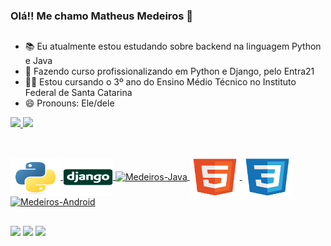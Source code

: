 ### Olá!! Me chamo Matheus Medeiros 👋

  ##

- 📚 Eu atualmente estou estudando sobre backend na linguagem Python e Java
- 🌱 Fazendo curso profissionalizando em Python e Django, pelo Entra21
- 👨‍🎓 Estou cursando o 3º ano do Ensino Médio Técnico no Instituto Federal de Santa Catarina 
- 😄 Pronouns: Ele/dele
<div>
  <a href="https://github.com/MMedeiros03">
  <img height="180em" src="https://github-readme-stats.vercel.app/api?username=MMedeiros03&show_icons=true&theme=dark&include_all_commits=true&count_private=true"/>
  <img height="180em" src="https://github-readme-stats.vercel.app/api/top-langs/?username=MMedeiros03&layout=compact&langs_count=7&theme=dark"/>
</div>

  ##
  
<div style="display: inline_block"><br>
  <img align="center" alt="Medeiros-Python" height="60" width="80" src="https://raw.githubusercontent.com/devicons/devicon/master/icons/python/python-original.svg">
  <img align="center" alt="Medeiros-Python" height="60" width="80" src="https://raw.githubusercontent.com/devicons/devicon/master/icons/django/django-original.svg">
  <img align="center" alt="Medeiros-Java" height="60" width="80" src="https://cdn.jsdelivr.net/gh/devicons/devicon/icons/java/java-original.svg"/>
  <img align="center" alt="Medeiros-HTML" height="60" width="80" src="https://raw.githubusercontent.com/devicons/devicon/master/icons/html5/html5-original.svg">
  <img align="center" alt="Medeiros-CSS" height="60" width="80" src="https://raw.githubusercontent.com/devicons/devicon/master/icons/css3/css3-original.svg">
  <img align="center" alt="Medeiros-Android" height="60" width="80" src="https://cdn.jsdelivr.net/gh/devicons/devicon/icons/android/android-original.svg"/>
</div>
  
  ##
  
<div> 
  <a href="https://www.instagram.com/m_medeiross03/" target="_blank"><img src="https://img.shields.io/badge/-Instagram-%23E4405F?style=for-the-badge&logo=instagram&logoColor=white" target="_blank"></a>
  <a href="https://www.linkedin.com/in/matheus-medeiros-3975b6216/" target="_blank"><img src="https://img.shields.io/badge/LinkedIn-0077B5?style=for-the-badge&logo=linkedin&logoColor=white" target="_blank"></a>
  <a href = "mailto:matheusmedeiros2003@gmail.com"><img src="https://img.shields.io/badge/-Gmail-%23333?style=for-the-badge&logo=gmail&logoColor=white" target="_blank"></a>
 </div>
  
  

